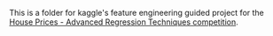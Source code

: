 This is a folder for kaggle's feature engineering guided project for the 
[House Prices - Advanced Regression Techniques competition](https://www.kaggle.com/c/house-prices-advanced-regression-techniques).
